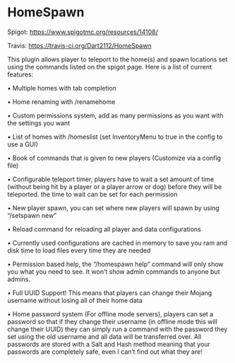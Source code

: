 HomeSpawn
=========
Spigot: https://www.spigotmc.org/resources/14108/

Travis: https://travis-ci.org/Dart2112/HomeSpawn

This plugin allows player to teleport to the home(s) and spawn locations set using the commands listed on the spigot page. Here is a list of current features:

•	Multiple homes with tab completion

•	Home renaming with /renamehome

•	Custom permissions system, add as many permissions as you want with the settings you want

•   List of homes with /homeslist (set InventoryMenu to true in the config to use a GUI)

•	Book of commands that is given to new players (Customize via a config file)

•	Configurable teleport timer, players have to wait a set amount of time (without being hit by a player or a player arrow or dog) before they will be teleported. the time to wait can be set for each permission

•	New player spawn, you can set where new players will spawn by using “/setspawn new”

•	Reload command for reloading all player and data configurations

•	Currently used configurations are cached in memory to save you ram and disk time to load files every time they are needed

•	Permission based help, the “/homespawn help” command will only show you what you need to see. It won’t show admin commands to anyone but admins.

•	Full UUID Support! This means that players can change their Mojang username without losing all of their home data

•	Home password system (For offline mode servers), players can set a password so that if they change their username (in offline mode this will change their UUID) they can simply run a command with the password they set using the old username and all data will be transferred over. All passwords are stored with a Salt and Hash method meaning that your passwords are completely safe, even I can’t find out what they are!